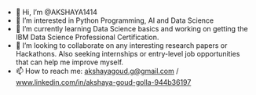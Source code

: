 - 👋 Hi, I’m @AKSHAYA1414
- 👀 I’m interested in Python Programming, AI and Data Science
- 🌱 I’m currently learning Data Science basics and working on getting the IBM Data Science Professional Certification.
- 💞️ I’m looking to collaborate on any interesting research papers or Hackathons. Also seeking internships or entry-level job opportunities that can help me improve myself.
- 📫 How to reach me: akshayagoud.g@gmail.com / www.linkedin.com/in/akshaya-goud-golla-944b36197


<!---
AKSHAYA1414/AKSHAYA1414 is a ✨ special ✨ repository because its `README.md` (this file) appears on your GitHub profile.
You can click the Preview link to take a look at your changes.
--->
